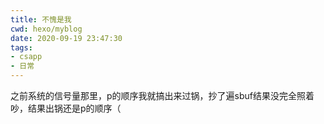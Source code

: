 ```yaml
---
title: 不愧是我
cwd: hexo/myblog
date: 2020-09-19 23:47:30
tags:
- csapp
- 日常
---
```


之前系统的信号量那里，p的顺序我就搞出来过锅，抄了遍sbuf结果没完全照着吵，结果出锅还是p的顺序（

